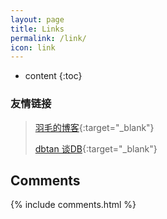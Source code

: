 ```yaml
---
layout: page
title: Links
permalink: /link/
icon: link
---
```


* content
{:toc}

### 友情链接

>
> [羽毛的博客](http://wr4javaee.github.io/){:target="_blank"}
>
> [dbtan 谈DB](http://www.dbtan.com/){:target="_blank"}
>


## Comments

{% include comments.html %}
